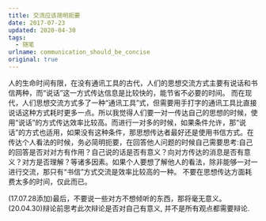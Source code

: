 ```yaml
---
title: 交流应该简明扼要
date: 2017-07-23 
updated: 2020-04-30 
tags:
  - 随笔
urlname: communication_should_be_concise
original: true
---
```

人的生命时间有限，在没有通讯工具的古代，人们的思想交流方式主要有说话和书信两种，而“说话”这一方式传达信息是比较快的，能节省不必要的时间。<!--more-->
而在现代，人们思想交流方式多了一种“通讯工具”式，但需要用手打字的通讯工具比直接说话这种方式耗时更多一点。所以我觉得人们要一对一传达自己的思想的时候，使用“说话”的方式传达效率比较高。而进行一对多的时候，如果条件允许，那“说话”的方式也适用，如果没有这种条件，那思想传达者最好还是使用书信方式。在传达个人看法的时候，务必简明扼要，在回答他人问题的时候自己需要思考:自己的回答是否对对方有作用？自己说的话是否有意义？向对方传达的消息是否有意义？对方是否理解？等诸多因素。如果个人要想了解他人的看法，除非能够一对一进行交流，那只有“书信”方式交流是效率比较高的一种。
不要在思想传达方面耗费太多的时间，仅此而已。

(17.07.28添加)最后，不要说一些对方不想倾听的东西，那将毫无意义。
(20.04.30)辩论前思考此次辩论是否对自己有意义, 并不是所有观点都需要辩论. 